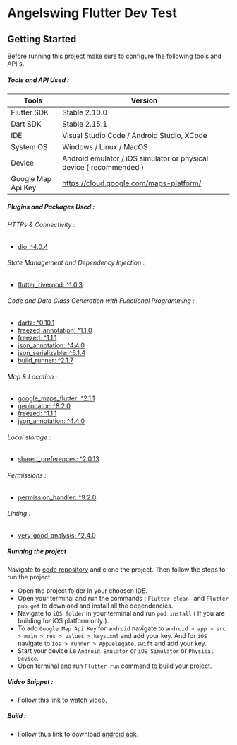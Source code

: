 # Angelswing Flutter Dev Test

## Getting Started

Before running this project make sure to configure the following tools and API's.

##### Tools and API Used :

| Tools              | Version                                                             |
| ------------------ | ------------------------------------------------------------------- |
| Flutter SDK        | Stable 2.10.0                                                       |
| Dart SDK           | Stable 2.15.1                                                       |
| IDE                | Visual Studio Code / Android Studio, XCode                          |
| System OS          | Windows / Linux / MacOS                                             |
| Device             | Android emulator / iOS simulator or physical device ( recommended ) |
| Google Map Api Key | https://cloud.google.com/maps-platform/                             |

##### Plugins and Packages Used :

###### HTTPs & Connectivity :

- [dio: ^4.0.4](https://pub.dev/packages/dio)

###### State Management and Dependency Injection :

- [flutter_riverpod: ^1.0.3](https://pub.dev/packages/flutter_riverpod)

###### Code and Data Class Generation with Functional Programming :

- [dartz: ^0.10.1](https://pub.dev/packages/dartz)
- [freezed_annotation: ^1.1.0](https://pub.dev/packages/freezed_annotation)
- [freezed: ^1.1.1](https://pub.dev/packages/freezed)
- [json_annotation: ^4.4.0](https://pub.dev/packages/json_annotation)
- [json_serializable: ^6.1.4](https://pub.dev/packages/json_serializable)
- [build_runner: ^2.1.7](https://pub.dev/packages/build_runner)

###### Map & Location :

- [google_maps_flutter: ^2.1.1](https://pub.dev/packages/google_maps_flutter)
- [geolocator: ^8.2.0](https://pub.dev/packages/geolocator)
- [freezed: ^1.1.1](https://pub.dev/packages/freezed)
- [json_annotation: ^4.4.0](https://pub.dev/packages/json_annotation)

###### Local storage :

- [shared_preferences: ^2.0.13](https://pub.dev/packages/shared_preferences)

###### Permissions :

- [permission_handler: ^9.2.0](https://pub.dev/packages/permission_handler)

###### Linting :

- [very_good_analysis: ^2.4.0](https://pub.dev/packages/very_good_analysis)

##### Running the project

Navigate to [code repository](https://github.com/roshandroids/angelswing_dev_test) and clone the project. Then follow the steps to run the project.

- Open the project folder in your choosen IDE.
- Open your terminal and run the commands : `Flutter clean ` and `Flutter pub get` to download and install all the dependencies.
- Navigate to `iOS folder` in your terminal and run `pod install` ( If you are building for iOS platform only ).
- To add `Google Map Api Key` for `android` navigate to `android > app > src > main > res > values > keys.xml` and add your key. And for `iOS` navigate to `ios > runner > AppDelegate.swift` and add your key.
- Start your device i.e `Android Emulator` or `iOS Simulator` or `Physical Device`.
- Open terminal and run `Flutter run` command to build your project.

##### Video Snippet :

- Follow this link to [watch video](https://youtu.be/VYqBhu_Ie38).

##### Build :

- Follow thus link to download [android apk](https://drive.google.com/file/d/1orM9dzFlxjbNTqP6sCjVPKclXmgRA2av/view?usp=sharing).
